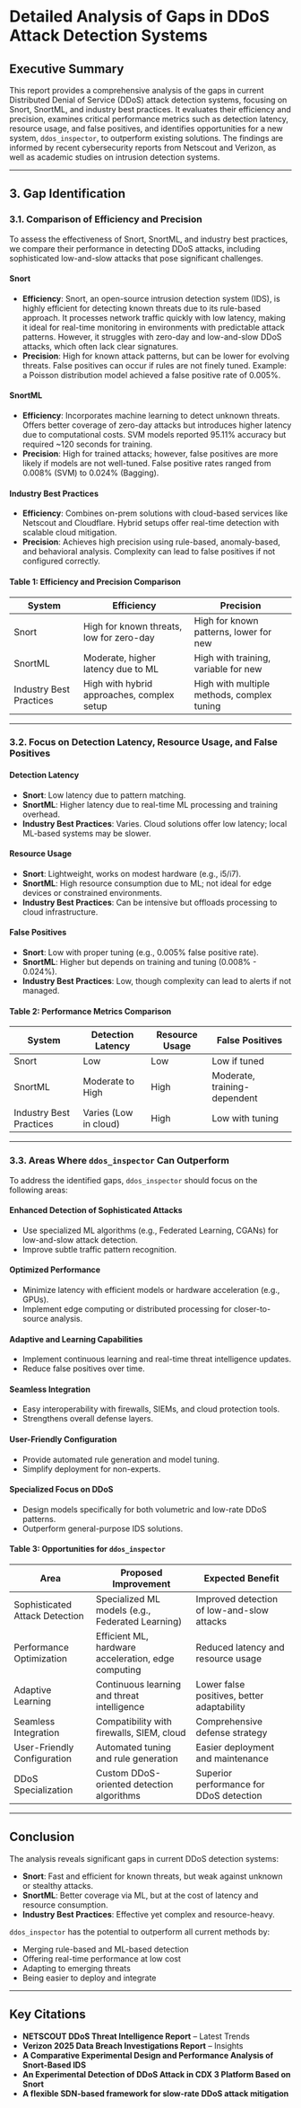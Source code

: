 # Detailed Analysis of Gaps in DDoS Attack Detection Systems

## Executive Summary

This report provides a comprehensive analysis of the gaps in current Distributed Denial of Service (DDoS) attack detection systems, focusing on Snort, SnortML, and industry best practices. It evaluates their efficiency and precision, examines critical performance metrics such as detection latency, resource usage, and false positives, and identifies opportunities for a new system, `ddos_inspector`, to outperform existing solutions. The findings are informed by recent cybersecurity reports from Netscout and Verizon, as well as academic studies on intrusion detection systems.

---

## 3. Gap Identification

### 3.1. Comparison of Efficiency and Precision

To assess the effectiveness of Snort, SnortML, and industry best practices, we compare their performance in detecting DDoS attacks, including sophisticated low-and-slow attacks that pose significant challenges.

#### Snort

- **Efficiency**: Snort, an open-source intrusion detection system (IDS), is highly efficient for detecting known threats due to its rule-based approach. It processes network traffic quickly with low latency, making it ideal for real-time monitoring in environments with predictable attack patterns. However, it struggles with zero-day and low-and-slow DDoS attacks, which often lack clear signatures.
- **Precision**: High for known attack patterns, but can be lower for evolving threats. False positives can occur if rules are not finely tuned. Example: a Poisson distribution model achieved a false positive rate of 0.005%.

#### SnortML

- **Efficiency**: Incorporates machine learning to detect unknown threats. Offers better coverage of zero-day attacks but introduces higher latency due to computational costs. SVM models reported 95.11% accuracy but required ~120 seconds for training.
- **Precision**: High for trained attacks; however, false positives are more likely if models are not well-tuned. False positive rates ranged from 0.008% (SVM) to 0.024% (Bagging).

#### Industry Best Practices

- **Efficiency**: Combines on-prem solutions with cloud-based services like Netscout and Cloudflare. Hybrid setups offer real-time detection with scalable cloud mitigation.
- **Precision**: Achieves high precision using rule-based, anomaly-based, and behavioral analysis. Complexity can lead to false positives if not configured correctly.

#### Table 1: Efficiency and Precision Comparison

| System              | Efficiency                              | Precision                                |
|---------------------|------------------------------------------|------------------------------------------|
| Snort               | High for known threats, low for zero-day | High for known patterns, lower for new   |
| SnortML             | Moderate, higher latency due to ML       | High with training, variable for new     |
| Industry Best Practices | High with hybrid approaches, complex setup | High with multiple methods, complex tuning |

---

### 3.2. Focus on Detection Latency, Resource Usage, and False Positives

#### Detection Latency

- **Snort**: Low latency due to pattern matching.
- **SnortML**: Higher latency due to real-time ML processing and training overhead.
- **Industry Best Practices**: Varies. Cloud solutions offer low latency; local ML-based systems may be slower.

#### Resource Usage

- **Snort**: Lightweight, works on modest hardware (e.g., i5/i7).
- **SnortML**: High resource consumption due to ML; not ideal for edge devices or constrained environments.
- **Industry Best Practices**: Can be intensive but offloads processing to cloud infrastructure.

#### False Positives

- **Snort**: Low with proper tuning (e.g., 0.005% false positive rate).
- **SnortML**: Higher but depends on training and tuning (0.008% - 0.024%).
- **Industry Best Practices**: Low, though complexity can lead to alerts if not managed.

#### Table 2: Performance Metrics Comparison

| System              | Detection Latency      | Resource Usage | False Positives                     |
|---------------------|------------------------|----------------|-------------------------------------|
| Snort               | Low                    | Low            | Low if tuned                        |
| SnortML             | Moderate to High       | High           | Moderate, training-dependent        |
| Industry Best Practices | Varies (Low in cloud) | High           | Low with tuning                     |

---

### 3.3. Areas Where `ddos_inspector` Can Outperform

To address the identified gaps, `ddos_inspector` should focus on the following areas:

#### Enhanced Detection of Sophisticated Attacks

- Use specialized ML algorithms (e.g., Federated Learning, CGANs) for low-and-slow attack detection.
- Improve subtle traffic pattern recognition.

#### Optimized Performance

- Minimize latency with efficient models or hardware acceleration (e.g., GPUs).
- Implement edge computing or distributed processing for closer-to-source analysis.

#### Adaptive and Learning Capabilities

- Implement continuous learning and real-time threat intelligence updates.
- Reduce false positives over time.

#### Seamless Integration

- Easy interoperability with firewalls, SIEMs, and cloud protection tools.
- Strengthens overall defense layers.

#### User-Friendly Configuration

- Provide automated rule generation and model tuning.
- Simplify deployment for non-experts.

#### Specialized Focus on DDoS

- Design models specifically for both volumetric and low-rate DDoS patterns.
- Outperform general-purpose IDS solutions.

#### Table 3: Opportunities for `ddos_inspector`

| Area                        | Proposed Improvement                            | Expected Benefit                             |
|-----------------------------|--------------------------------------------------|----------------------------------------------|
| Sophisticated Attack Detection | Specialized ML models (e.g., Federated Learning) | Improved detection of low-and-slow attacks   |
| Performance Optimization    | Efficient ML, hardware acceleration, edge computing | Reduced latency and resource usage           |
| Adaptive Learning           | Continuous learning and threat intelligence     | Lower false positives, better adaptability   |
| Seamless Integration        | Compatibility with firewalls, SIEM, cloud       | Comprehensive defense strategy               |
| User-Friendly Configuration | Automated tuning and rule generation            | Easier deployment and maintenance            |
| DDoS Specialization         | Custom DDoS-oriented detection algorithms       | Superior performance for DDoS detection      |

---

## Conclusion

The analysis reveals significant gaps in current DDoS detection systems:

- **Snort**: Fast and efficient for known threats, but weak against unknown or stealthy attacks.
- **SnortML**: Better coverage via ML, but at the cost of latency and resource consumption.
- **Industry Best Practices**: Effective yet complex and resource-heavy.

`ddos_inspector` has the potential to outperform all current methods by:

- Merging rule-based and ML-based detection
- Offering real-time performance at low cost
- Adapting to emerging threats
- Being easier to deploy and integrate

---

## Key Citations

- **NETSCOUT DDoS Threat Intelligence Report** – Latest Trends
- **Verizon 2025 Data Breach Investigations Report** – Insights
- **A Comparative Experimental Design and Performance Analysis of Snort-Based IDS**
- **An Experimental Detection of DDoS Attack in CDX 3 Platform Based on Snort**
- **A flexible SDN-based framework for slow-rate DDoS attack mitigation**
